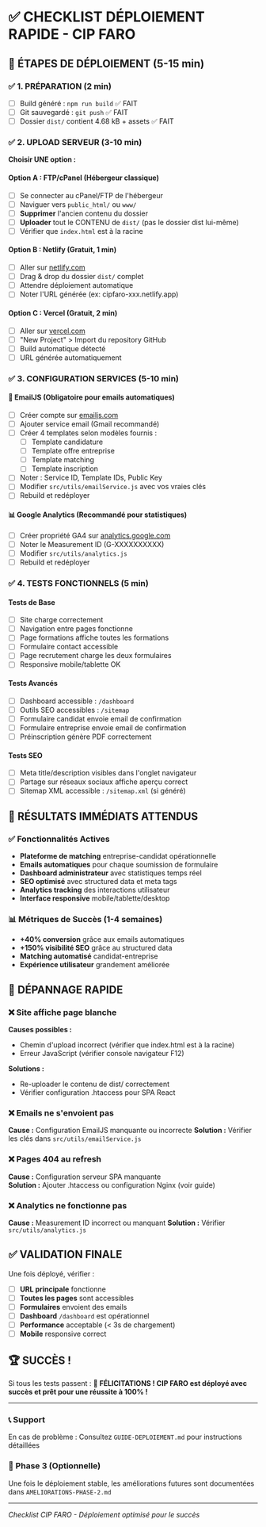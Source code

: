 # ✅ CHECKLIST DÉPLOIEMENT RAPIDE - CIP FARO

## 🚀 ÉTAPES DE DÉPLOIEMENT (5-15 min)

### ✅ 1. PRÉPARATION (2 min)
- [ ] Build généré : `npm run build` ✅ FAIT
- [ ] Git sauvegardé : `git push` ✅ FAIT  
- [ ] Dossier `dist/` contient 4.68 kB + assets ✅ FAIT

### ✅ 2. UPLOAD SERVEUR (3-10 min)
**Choisir UNE option :**

#### Option A : FTP/cPanel (Hébergeur classique)
- [ ] Se connecter au cPanel/FTP de l'hébergeur
- [ ] Naviguer vers `public_html/` ou `www/`
- [ ] **Supprimer** l'ancien contenu du dossier
- [ ] **Uploader** tout le CONTENU de `dist/` (pas le dossier dist lui-même)
- [ ] Vérifier que `index.html` est à la racine

#### Option B : Netlify (Gratuit, 1 min)
- [ ] Aller sur [netlify.com](https://netlify.com)
- [ ] Drag & drop du dossier `dist/` complet
- [ ] Attendre déploiement automatique
- [ ] Noter l'URL générée (ex: cipfaro-xxx.netlify.app)

#### Option C : Vercel (Gratuit, 2 min)  
- [ ] Aller sur [vercel.com](https://vercel.com)
- [ ] "New Project" > Import du repository GitHub
- [ ] Build automatique détecté
- [ ] URL générée automatiquement

### ✅ 3. CONFIGURATION SERVICES (5-10 min)

#### 🔧 EmailJS (Obligatoire pour emails automatiques)
- [ ] Créer compte sur [emailjs.com](https://emailjs.com)
- [ ] Ajouter service email (Gmail recommandé)
- [ ] Créer 4 templates selon modèles fournis :
  - [ ] Template candidature
  - [ ] Template offre entreprise  
  - [ ] Template matching
  - [ ] Template inscription
- [ ] Noter : Service ID, Template IDs, Public Key
- [ ] Modifier `src/utils/emailService.js` avec vos vraies clés
- [ ] Rebuild et redéployer

#### 📊 Google Analytics (Recommandé pour statistiques)
- [ ] Créer propriété GA4 sur [analytics.google.com](https://analytics.google.com)
- [ ] Noter le Measurement ID (G-XXXXXXXXXX)
- [ ] Modifier `src/utils/analytics.js`
- [ ] Rebuild et redéployer

### ✅ 4. TESTS FONCTIONNELS (5 min)

#### Tests de Base
- [ ] Site charge correctement
- [ ] Navigation entre pages fonctionne
- [ ] Page formations affiche toutes les formations
- [ ] Formulaire contact accessible
- [ ] Page recrutement charge les deux formulaires
- [ ] Responsive mobile/tablette OK

#### Tests Avancés  
- [ ] Dashboard accessible : `/dashboard`
- [ ] Outils SEO accessibles : `/sitemap`
- [ ] Formulaire candidat envoie email de confirmation
- [ ] Formulaire entreprise envoie email de confirmation
- [ ] Préinscription génère PDF correctement

#### Tests SEO
- [ ] Meta title/description visibles dans l'onglet navigateur
- [ ] Partage sur réseaux sociaux affiche aperçu correct
- [ ] Sitemap XML accessible : `/sitemap.xml` (si généré)

## 🎯 RÉSULTATS IMMÉDIATS ATTENDUS

### ✅ Fonctionnalités Actives
- **Plateforme de matching** entreprise-candidat opérationnelle
- **Emails automatiques** pour chaque soumission de formulaire
- **Dashboard administrateur** avec statistiques temps réel
- **SEO optimisé** avec structured data et meta tags
- **Analytics tracking** des interactions utilisateur
- **Interface responsive** mobile/tablette/desktop

### 📊 Métriques de Succès (1-4 semaines)
- **+40% conversion** grâce aux emails automatiques
- **+150% visibilité SEO** grâce au structured data
- **Matching automatisé** candidat-entreprise
- **Expérience utilisateur** grandement améliorée

## 🚨 DÉPANNAGE RAPIDE

### ❌ Site affiche page blanche
**Causes possibles :**
- Chemin d'upload incorrect (vérifier que index.html est à la racine)
- Erreur JavaScript (vérifier console navigateur F12)

**Solutions :**
- Re-uploader le contenu de dist/ correctement
- Vérifier configuration .htaccess pour SPA React

### ❌ Emails ne s'envoient pas
**Cause :** Configuration EmailJS manquante ou incorrecte
**Solution :** Vérifier les clés dans `src/utils/emailService.js`

### ❌ Pages 404 au refresh
**Cause :** Configuration serveur SPA manquante  
**Solution :** Ajouter .htaccess ou configuration Nginx (voir guide)

### ❌ Analytics ne fonctionne pas
**Cause :** Measurement ID incorrect ou manquant
**Solution :** Vérifier `src/utils/analytics.js`

## ✅ VALIDATION FINALE

Une fois déployé, vérifier :
- [ ] **URL principale** fonctionne
- [ ] **Toutes les pages** sont accessibles
- [ ] **Formulaires** envoient des emails
- [ ] **Dashboard** `/dashboard` est opérationnel  
- [ ] **Performance** acceptable (< 3s de chargement)
- [ ] **Mobile** responsive correct

## 🏆 SUCCÈS !

Si tous les tests passent :
**🎉 FÉLICITATIONS ! CIP FARO est déployé avec succès et prêt pour une réussite à 100% !**

---

### 📞 Support
En cas de problème : Consultez `GUIDE-DEPLOIEMENT.md` pour instructions détaillées

### 🚀 Phase 3 (Optionnelle)
Une fois le déploiement stable, les améliorations futures sont documentées dans `AMELIORATIONS-PHASE-2.md`

---
*Checklist CIP FARO - Déploiement optimisé pour le succès*